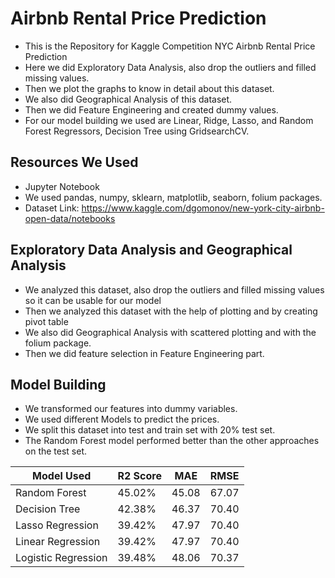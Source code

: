 # Airbnb Rental Price Prediction

* This is the Repository for Kaggle Competition NYC Airbnb Rental Price Prediction
* Here we did Exploratory Data Analysis, also drop the outliers and filled missing values.
* Then we plot the graphs to know in detail about this dataset.
* We also did Geographical Analysis of this dataset.
* Then we did Feature Engineering and created dummy values.
* For our model building we used are  Linear, Ridge, Lasso, and Random Forest Regressors, Decision Tree using GridsearchCV.


## Resources We Used

* Jupyter Notebook
* We used pandas, numpy, sklearn, matplotlib, seaborn, folium packages.
* Dataset Link: https://www.kaggle.com/dgomonov/new-york-city-airbnb-open-data/notebooks


## Exploratory Data Analysis and Geographical Analysis

* We analyzed this dataset, also drop the outliers and filled missing values so it can be usable for our model
* Then we analyzed this dataset with the help of plotting and by creating pivot table
* We also did Geographical Analysis with scattered plotting and with the folium package.
* Then we did feature selection in Feature Engineering part.


## Model Building
* We transformed our features into dummy variables.
* We used different Models to predict the prices.
* We split this dataset into test and train set with 20% test set.
* The Random Forest model performed better than the other approaches on the test set. 

Model Used | R2 Score | MAE | RMSE 
------------ | ------------- | ------------- | -------------
Random Forest | 45.02% | 45.08 | 67.07
Decision Tree	 | 42.38% | 46.37 | 70.40
Lasso Regression	 | 39.42% | 47.97 | 70.40
Linear Regression	 | 39.42% | 47.97 | 70.40
Logistic Regression	 | 39.48% | 48.06 | 70.37
